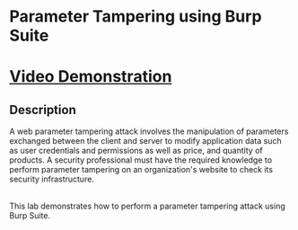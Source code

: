 <h1>Parameter Tampering using Burp Suite</h1>

 # [Video Demonstration](https://drive.google.com/file/d/1GK1t17ISLAwEk4YCENDHAI0WkfwPp-_f/view?usp=sharing)

<h2>Description</h2>
A web parameter tampering attack involves the manipulation of parameters exchanged between the client and server to modify application data such as user credentials and permissions as well as price, and quantity of products. A security professional must have the required knowledge to perform parameter tampering on an organization's website to check its security infrastructure.<br />
<br />

This lab demonstrates how to perform a parameter tampering attack using Burp Suite.

